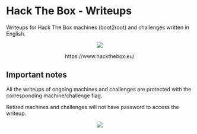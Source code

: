 # Hack The Box - Writeups

Writeups for Hack The Box machines (boot2root) and challenges written in English.

<p align="center">
  <img src="https://github.com/Ghost1nTh3SSH/Write-ups/blob/master/Hack%20The%20Box/Images/htb.png" />
</p>

<p align="center">
  https://www.hackthebox.eu/
</p>

## Important notes

All the writeups of ongoing machines and challenges are protected with the corresponding machine/challenge flag.

Retired machines and challenges will not have password to access the writeup.

<p align="center">
  <img src="https://github.com/Ghost1nTh3SSH/Write-ups/blob/master/Hack%20The%20Box/Images/banner.png" />
</p>
